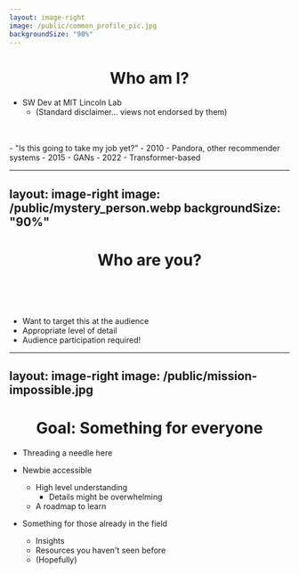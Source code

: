 ```yaml
---
layout: image-right
image: /public/common_profile_pic.jpg
backgroundSize: "90%"
---
```

# Who am I?

- SW Dev at MIT Lincoln Lab
  - (Standard disclaimer... views not endorsed by them)
<br>
<br>
- "Is this going to take my job yet?"
  - 2010 - Pandora, other recommender systems
  - 2015 - GANs
  - 2022 - Transformer-based

<style>
  h1{text-align:center;}
</style>

<!--    
- 2010 - Andrew Ng Machine Learning coursera course
- 2015 - GAN hype
- 2021 - Stable Diffusion/ChatGPT/Dall-E
-->

---
layout: image-right
image: /public/mystery_person.webp
backgroundSize: "90%"
---
# Who are you?
<br><br><br>
- Want to target this at the audience
- Appropriate level of detail
- Audience participation required! 

<!-- 
I'm going periodically ask for a show of hands. Please participate as it helps me to understand the level of detail I should go into.  
-->

---
layout: image-right
image: /public/mission-impossible.jpg
---
# Goal: Something for everyone
- Threading a needle here
- Newbie accessible
  - High level understanding
    - Details might be overwhelming
  - A roadmap to learn

- Something for those already in the field
  - Insights
  - Resources you haven't seen before
  - (Hopefully)


<!--
- Everyone feels dumb in this field. TBH I think its poorly understood even by experts. 
- If you have a question, chances are other people do.
- Encourage you to ask. 

- Too often things are taught academically to be 100% technically accurate
    - Taught by people who are experts in the field. 
    - I'm not an expert.
    - Just want a solid intuition.
    - Approach (to this and SW in general):
      - Explain it in a way that rather than saying "Goddam that guy is smart" its more like "Why didn't I get into engineering. A monkey could do this". 
      - A bit reductionist. 
        - OFC more to this than I'm mentioning 
        - Helpful to start from a place:
          "Oh, ok, I get what you're doing and where you're going" 
            vs 
          "I don't know any of those words. I'm not even sure what the point of this is, I'm drowing in terminology"
 -->